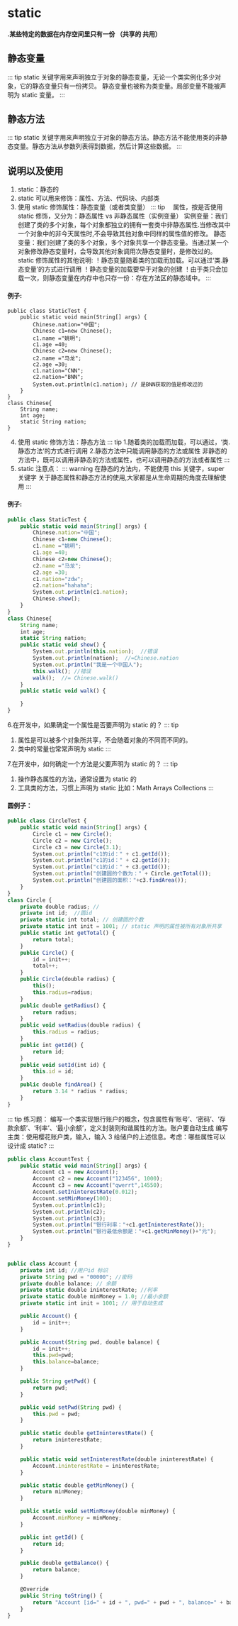 # static

#### .某些特定的数据在内存空间里只有一份 （共享的 共用）

## 静态变量

::: tip
static 关键字用来声明独立于对象的静态变量，无论一个类实例化多少对象，它的静态变量只有一份拷贝。 静态变量也被称为类变量。局部变量不能被声明为 static 变量。
:::

## 静态方法

::: tip
static 关键字用来声明独立于对象的静态方法。静态方法不能使用类的非静态变量。静态方法从参数列表得到数据，然后计算这些数据。
:::

## 说明以及使用

1. static：静态的
2. static 可以用来修饰：属性、方法、代码块、内部类
3. 使用 static 修饰属性：静态变量（或者类变量）
   ::: tip
   　属性，按是否使用 static 修饰，又分为：静态属性 vs 非静态属性（实例变量）
   实例变量：我们创建了类的多个对象，每个对象都独立的拥有一套类中非静态属性.当修改其中一个对象中的非今天属性时,不会导致其他对象中同样的属性值的修改。
   静态变量：我们创建了类的多个对象，多个对象共享一个静态变量。当通过某一个对象修改静态变量时，会导致其他对象调用次静态变量时，是修改过的。
   static 修饰属性的其他说明:
   ！静态变量随着类的加载而加载。可以通过‘类.静态变量’的方式进行调用
   ！静态变量的加载要早于对象的创建
   ！由于类只会加载一次，则静态变量在内存中也只存一份：存在方法区的静态域中。
   :::

#### 例子:

```js{11}
public class StaticTest {
    public static void main(String[] args) {
        Chinese.nation="中国";
		Chinese c1=new Chinese();
		c1.name ="姚明";
		c1.age =40;
		Chinese c2=new Chinese();
		c2.name ="马龙";
		c2.age =30;
		c1.nation="CNN";
		c2.nation="BNN";
		System.out.println(c1.nation); // 是BNN获取的值是修改过的
	}
}
class Chinese{
	String name;
	int age;
	static String nation;
}
```

4. 使用 static 修饰方法：静态方法
   ::: tip 1.随着类的加载而加载，可以通过，‘类.静态方法’的方式进行调用 2.静态方法中只能调用静态的方法或属性
   非静态的方法中，既可以调用非静态的方法或属性，也可以调用静态的方法或者属性
   :::
5. static 注意点：
   ::: warning
   在静态的方法内，不能使用 this 关键字，super 关键字
   关于静态属性和静态方法的使用,大家都是从生命周期的角度去理解使用
   :::

#### 例子:

```js {13,21,22,24,25}
public class StaticTest {
    public static void main(String[] args) {
    	Chinese.nation="中国";
		Chinese c1=new Chinese();
		c1.name ="姚明";
		c1.age =40;
		Chinese c2=new Chinese();
		c2.name ="马龙";
		c2.age =30;
		c1.nation="zdw";
		c2.nation="hahaha";
		System.out.println(c1.nation);
		Chinese.show();
	}
}
class Chinese{
	String name;
	int age;
	static String nation;
	public static void show() {
        System.out.println(this.nation);  //错误
		System.out.println(nation);  //=Chinese.nation
		System.out.println("我是一个中国人");
        this.walk(); //错误
        walk();  //= Chinese.walk()
	}
	public static void walk() {

	}
}
```

6.在开发中，如果确定一个属性是否要声明为 static 的？
::: tip 
1. 属性是可以被多个对象所共享，不会随着对象的不同而不同的。
2. 类中的常量也常常声明为 static
:::

7.在开发中，如何确定一个方法是父要声明为 static 的？
::: tip 
1. 操作静态属性的方法，通常设置为 static 的 
2. 工具类的方法，习惯上声明为 static 比如：Math Arrays Collections
:::

#### 圆例子：

```js
public class CircleTest {
	public static void main(String[] args) {
		Circle c1 = new Circle();
		Circle c2 = new Circle();
		Circle c3 = new Circle(3.1);
		System.out.println("c1的id：" + c1.getId());
		System.out.println("c1的id：" + c2.getId());
		System.out.println("c1的id：" + c3.getId());
		System.out.println("创建圆的个数为：" + Circle.getTotal());
		System.out.println("创建圆的面积："+c3.findArea());
	}
}
class Circle {
	private double radius; //
	private int id;  //圆id
	private static int total; // 创建圆的个数
	private static int init = 1001; // static 声明的属性被所有对象所共享
	public static int getTotal() {
		return total;
	}
	public Circle() {
		id = init++;
		total++;
	}
	public Circle(double radius) {
		this();
		this.radius=radius;
	}
	public double getRadius() {
		return radius;
	}
	public void setRadius(double radius) {
		this.radius = radius;
	}
	public int getId() {
		return id;
	}
	public void setId(int id) {
		this.id = id;
	}
	public double findArea() {
		return 3.14 * radius * radius;
	}
}
```

::: tip
练习题：
编写一个类实现银行账户的概念，包含属性有‘账号’、‘密码’、‘存款余额’、‘利率’、‘最小余额’，定义封装则和谐属性的方法。账户要自动生成
编写主类：使用樱花账户类，输入，输入 3 给储户的上述信息。考虑：哪些属性可以设计成 static?
:::
``` js
public class AccountTest {
	public static void main(String[] args) {
		Account c1 = new Account();
		Account c2 = new Account("123456", 1000);
		Account c3 = new Account("qwerrt",14550);
		Account.setIninterestRate(0.012);
		Account.setMinMoney(100);
		System.out.println(c1);
		System.out.println(c2);
		System.out.println(c3);
		System.out.println("银行利率："+c1.getIninterestRate());
		System.out.println("银行最低余额是："+c1.getMinMoney()+"元");
	}
}


public class Account {
	private int id; //用户id 标识
	private String pwd = "00000"; //密码
	private double balance; // 余额
	private static double ininterestRate; //利率
	private static double minMoney = 1.0; //最小余额
	private static int init = 1001; // 用于自动生成

	public Account() {
		id = init++;
	}

	public Account(String pwd, double balance) {
		id = init++;
		this.pwd=pwd;
		this.balance=balance;
	}

	public String getPwd() {
		return pwd;
	}

	public void setPwd(String pwd) {
		this.pwd = pwd;
	}

	public static double getIninterestRate() {
		return ininterestRate;
	}

	public static void setIninterestRate(double ininterestRate) {
		Account.ininterestRate = ininterestRate;
	}

	public static double getMinMoney() {
		return minMoney;
	}

	public static void setMinMoney(double minMoney) {
		Account.minMoney = minMoney;
	}

	public int getId() {
		return id;
	}

	public double getBalance() {
		return balance;
	}

	@Override
	public String toString() {
		return "Account [id=" + id + ", pwd=" + pwd + ", balance=" + balance + "]";
	}
}

```
